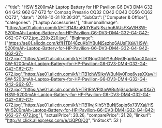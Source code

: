 {
	"title": "HSW 5200mAh Laptop Battery for HP Pavilion G6 DV3 DM4 G32 G4 G42 G62 G7 G72 for Compaq Presario CQ32 CQ42 CQ43 CQ56 CQ62 CQ72",
	"date": "2018-10-31 10:30:20",
	"SubCat": ["Computer & Office"],
	"categories": ["Laptop Accessories"],
	"thumbnailImage": "https://ae01.alicdn.com/kf/HTB148zuKb1YBuNjSszhq6AUsFXaV/HSW-5200mAh-Laptop-Battery-for-HP-Pavilion-G6-DV3-DM4-G32-G4-G42-G62-G7-G72.jpg_220x220.jpg",
	"BigImage": ["https://ae01.alicdn.com/kf/HTB148zuKb1YBuNjSszhq6AUsFXaV/HSW-5200mAh-Laptop-Battery-for-HP-Pavilion-G6-DV3-DM4-G32-G4-G42-G62-G7-G72.jpg","https://ae01.alicdn.com/kf/HTB1NgoGIb9YBuNjy0Fgq6AxcXXac/HSW-5200mAh-Laptop-Battery-for-HP-Pavilion-G6-DV3-DM4-G32-G4-G42-G62-G7-G72.jpg","https://ae01.alicdn.com/kf/HTB1chW9IkyWBuNjy0Fpq6yssXXav/HSW-5200mAh-Laptop-Battery-for-HP-Pavilion-G6-DV3-DM4-G32-G4-G42-G62-G7-G72.jpg","https://ae01.alicdn.com/kf/HTB1RhVPIXmWBuNjSspdq6zugXXa7/HSW-5200mAh-Laptop-Battery-for-HP-Pavilion-G6-DV3-DM4-G32-G4-G42-G62-G7-G72.jpg","https://ae01.alicdn.com/kf/HTB1IwjKIhSYBuNjSspjq6x73VXaj/HSW-5200mAh-Laptop-Battery-for-HP-Pavilion-G6-DV3-DM4-G32-G4-G42-G62-G7-G72.jpg"],
	"actualPrice": 20.28,
	"comparePrice": 21.28,
	"linkurl": "http://s.click.aliexpress.com/e/cjQPOjO0",
	"inStock": 52
}
